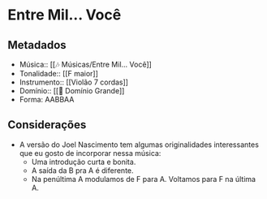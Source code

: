 # Entre Mil... Você

## Metadados

- Música:: [[🎶 Músicas/Entre Mil... Você]]
- Tonalidade:: [[F maior]]
- Instrumento:: [[Violão 7 cordas]]
- Domínio:: [[💪 Domínio Grande]]
- Forma: AABBAA

## Considerações

- A versão do Joel Nascimento tem algumas originalidades interessantes que eu gosto de incorporar nessa música:
	- Uma introdução curta e bonita.
	- A saída da B pra A é diferente.
	- Na penúltima A modulamos de F para A. Voltamos para F na última A.
